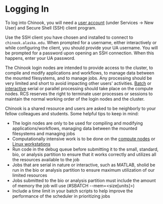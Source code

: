 # Logging In

To log into Chinook, you will need a [user account](https://www.gi.alaska.edu/research-computing-systems/) \(under Services -> New User\) and Secure Shell \(SSH\) client program.

Use the SSH client you have chosen and installed to connect to `chinook.alaska.edu`. When prompted for a username, either interactively or while configuring the client, you should provide your UA username. You will be prompted for a password upon opening an SSH connection. When this happens, enter your UA password.

The Chinook login nodes are intended to provide access to the cluster, to compile and modify applications and workflows, to manage data between the mounted filesystems, and to manage jobs. Any processing should be very limited and short to avoid impacting other users' activities. [Batch](../using-batch/using-the-batch-system.md) or [interactive](../using-batch/interactive-jobs.md) serial or parallel processing should take place on the compute nodes. RCS reserves the right to terminate user processes or sessions to maintain the normal working order of the login nodes and the cluster.

Chinook is a shared resource and users are asked to be neighborly to your fellow colleagues and students. Some helpful tips to keep in mind: 

* The login nodes are only to be used for compiling and modifying applications/workflows, managing data between the mounted filesystems and managing jobs
* Computationally intensive work is to be done on the [compute nodes](../using-batch/using-the-batch-system.md) or [Linux workstations](http://gi.alaska.edu/research-computing-systems/remote-login)
* Run code in the debug queue before submitting it to the small, standard, bio, or analysis partition to ensure that it works correctly and utilizes all the resources available to the job
* Jobs that are serial in nature or interactive, such as MATLAB, sholid be run in the bio or analysis partition to ensure maximum utilization of our limited resources
* Jobs submitted to the bio or analysis partition must include the amount of memory the job will use \(\#SBATCH --mem=&lt;size\[units\]&gt;\)
* Include a time limit in your batch scripts to help improve the performance of the scheduler in prioritizing jobs



